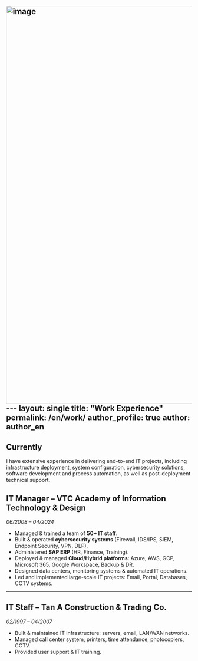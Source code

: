 <img width="1920" height="1080" alt="image" src="https://github.com/user-attachments/assets/deaf4b9b-eb84-44e8-a57c-63c4bf96cf1a" />---
layout: single
title: "Work Experience"
permalink: /en/work/
author_profile: true
author: author_en
---

## Currently
I have extensive experience in delivering end-to-end IT projects, including infrastructure deployment, system configuration, cybersecurity solutions, software development and process automation, as well as post-deployment technical support.

## IT Manager – VTC Academy of Information Technology & Design  
*06/2008 – 04/2024*

- Managed & trained a team of **50+ IT staff**.  
- Built & operated **cybersecurity systems** (Firewall, IDS/IPS, SIEM, Endpoint Security, VPN, DLP).  
- Administered **SAP ERP** (HR, Finance, Training).  
- Deployed & managed **Cloud/Hybrid platforms**: Azure, AWS, GCP, Microsoft 365, Google Workspace, Backup & DR.  
- Designed data centers, monitoring systems & automated IT operations.  
- Led and implemented large-scale IT projects: Email, Portal, Databases, CCTV systems.  

---

## IT Staff – Tan A Construction & Trading Co.  
*02/1997 – 04/2007*

- Built & maintained IT infrastructure: servers, email, LAN/WAN networks.  
- Managed call center system, printers, time attendance, photocopiers, CCTV.  
- Provided user support & IT training.  
